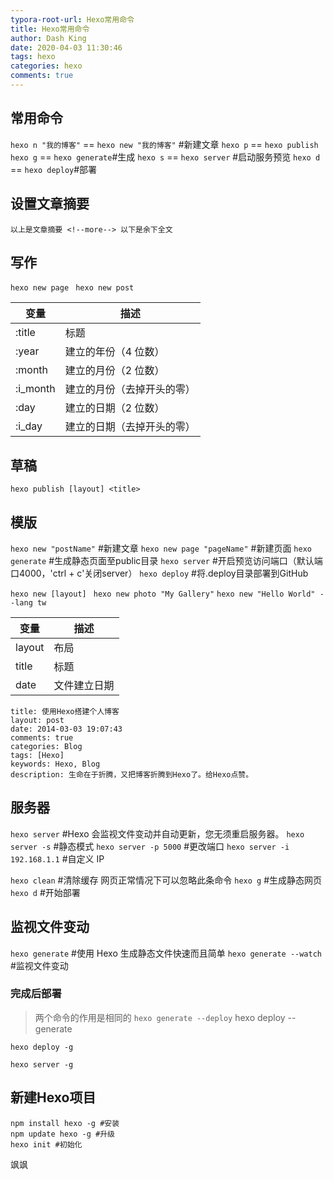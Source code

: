 ```yaml
---
typora-root-url: Hexo常用命令
title: Hexo常用命令
author: Dash King
date: 2020-04-03 11:30:46
tags: hexo
categories: hexo
comments: true
---
```




## 常用命令

`hexo n "我的博客"` == `hexo new "我的博客"` #新建文章
`hexo p` == `hexo publish`
`hexo g` == `hexo generate`#生成
`hexo s` == `hexo server` #启动服务预览
`hexo d` == `hexo deploy`#部署

<!--more-->

## 设置文章摘要

```
以上是文章摘要 <!--more--> 以下是余下全文 
```

## 写作

`hexo new page `
`hexo new post `

| 变量     | 描述                       |
| -------- | -------------------------- |
| :title   | 标题                       |
| :year    | 建立的年份（4 位数）       |
| :month   | 建立的月份（2 位数）       |
| :i_month | 建立的月份（去掉开头的零） |
| :day     | 建立的日期（2 位数）       |
| :i_day   | 建立的日期（去掉开头的零） |

## 草稿

`hexo publish [layout] <title>`

## 模版

`hexo new "postName"` #新建文章
`hexo new page "pageName"` #新建页面
`hexo generate` #生成静态页面至public目录
`hexo server` #开启预览访问端口（默认端口4000，'ctrl + c'关闭server）
`hexo deploy` #将.deploy目录部署到GitHub

`hexo new [layout] `
`hexo new photo "My Gallery"`
`hexo new "Hello World" --lang tw`

| 变量   | 描述         |
| ------ | ------------ |
| layout | 布局         |
| title  | 标题         |
| date   | 文件建立日期 |

```
title: 使用Hexo搭建个人博客
layout: post
date: 2014-03-03 19:07:43
comments: true
categories: Blog
tags: [Hexo]
keywords: Hexo, Blog
description: 生命在于折腾，又把博客折腾到Hexo了。给Hexo点赞。
```

## 服务器

`hexo server` #Hexo 会监视文件变动并自动更新，您无须重启服务器。
`hexo server -s` #静态模式
`hexo server -p 5000` #更改端口
`hexo server -i 192.168.1.1` #自定义 IP

`hexo clean` #清除缓存 网页正常情况下可以忽略此条命令
`hexo g` #生成静态网页
`hexo d` #开始部署



## 监视文件变动

`hexo generate` #使用 Hexo 生成静态文件快速而且简单
`hexo generate --watch` #监视文件变动



### 完成后部署

> 两个命令的作用是相同的
> `hexo generate --deploy`
> hexo deploy --generate

`hexo deploy -g`

`hexo server -g`

## 新建Hexo项目

```shell
npm install hexo -g #安装  
npm update hexo -g #升级  
hexo init #初始化
```



<!-- more -->

飒飒